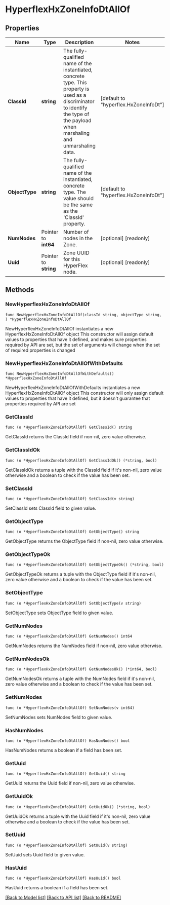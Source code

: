 # HyperflexHxZoneInfoDtAllOf

## Properties

Name | Type | Description | Notes
------------ | ------------- | ------------- | -------------
**ClassId** | **string** | The fully-qualified name of the instantiated, concrete type. This property is used as a discriminator to identify the type of the payload when marshaling and unmarshaling data. | [default to "hyperflex.HxZoneInfoDt"]
**ObjectType** | **string** | The fully-qualified name of the instantiated, concrete type. The value should be the same as the &#39;ClassId&#39; property. | [default to "hyperflex.HxZoneInfoDt"]
**NumNodes** | Pointer to **int64** | Number of nodes in the Zone. | [optional] [readonly] 
**Uuid** | Pointer to **string** | Zone UUID for this HyperFlex node. | [optional] [readonly] 

## Methods

### NewHyperflexHxZoneInfoDtAllOf

`func NewHyperflexHxZoneInfoDtAllOf(classId string, objectType string, ) *HyperflexHxZoneInfoDtAllOf`

NewHyperflexHxZoneInfoDtAllOf instantiates a new HyperflexHxZoneInfoDtAllOf object
This constructor will assign default values to properties that have it defined,
and makes sure properties required by API are set, but the set of arguments
will change when the set of required properties is changed

### NewHyperflexHxZoneInfoDtAllOfWithDefaults

`func NewHyperflexHxZoneInfoDtAllOfWithDefaults() *HyperflexHxZoneInfoDtAllOf`

NewHyperflexHxZoneInfoDtAllOfWithDefaults instantiates a new HyperflexHxZoneInfoDtAllOf object
This constructor will only assign default values to properties that have it defined,
but it doesn't guarantee that properties required by API are set

### GetClassId

`func (o *HyperflexHxZoneInfoDtAllOf) GetClassId() string`

GetClassId returns the ClassId field if non-nil, zero value otherwise.

### GetClassIdOk

`func (o *HyperflexHxZoneInfoDtAllOf) GetClassIdOk() (*string, bool)`

GetClassIdOk returns a tuple with the ClassId field if it's non-nil, zero value otherwise
and a boolean to check if the value has been set.

### SetClassId

`func (o *HyperflexHxZoneInfoDtAllOf) SetClassId(v string)`

SetClassId sets ClassId field to given value.


### GetObjectType

`func (o *HyperflexHxZoneInfoDtAllOf) GetObjectType() string`

GetObjectType returns the ObjectType field if non-nil, zero value otherwise.

### GetObjectTypeOk

`func (o *HyperflexHxZoneInfoDtAllOf) GetObjectTypeOk() (*string, bool)`

GetObjectTypeOk returns a tuple with the ObjectType field if it's non-nil, zero value otherwise
and a boolean to check if the value has been set.

### SetObjectType

`func (o *HyperflexHxZoneInfoDtAllOf) SetObjectType(v string)`

SetObjectType sets ObjectType field to given value.


### GetNumNodes

`func (o *HyperflexHxZoneInfoDtAllOf) GetNumNodes() int64`

GetNumNodes returns the NumNodes field if non-nil, zero value otherwise.

### GetNumNodesOk

`func (o *HyperflexHxZoneInfoDtAllOf) GetNumNodesOk() (*int64, bool)`

GetNumNodesOk returns a tuple with the NumNodes field if it's non-nil, zero value otherwise
and a boolean to check if the value has been set.

### SetNumNodes

`func (o *HyperflexHxZoneInfoDtAllOf) SetNumNodes(v int64)`

SetNumNodes sets NumNodes field to given value.

### HasNumNodes

`func (o *HyperflexHxZoneInfoDtAllOf) HasNumNodes() bool`

HasNumNodes returns a boolean if a field has been set.

### GetUuid

`func (o *HyperflexHxZoneInfoDtAllOf) GetUuid() string`

GetUuid returns the Uuid field if non-nil, zero value otherwise.

### GetUuidOk

`func (o *HyperflexHxZoneInfoDtAllOf) GetUuidOk() (*string, bool)`

GetUuidOk returns a tuple with the Uuid field if it's non-nil, zero value otherwise
and a boolean to check if the value has been set.

### SetUuid

`func (o *HyperflexHxZoneInfoDtAllOf) SetUuid(v string)`

SetUuid sets Uuid field to given value.

### HasUuid

`func (o *HyperflexHxZoneInfoDtAllOf) HasUuid() bool`

HasUuid returns a boolean if a field has been set.


[[Back to Model list]](../README.md#documentation-for-models) [[Back to API list]](../README.md#documentation-for-api-endpoints) [[Back to README]](../README.md)


